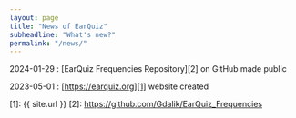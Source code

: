 ```yaml
---
layout: page
title: "News of EarQuiz"
subheadline: "What's new?"
permalink: "/news/"
---
```


2024-01-29
:   [EarQuiz Frequencies Repository][2] on GitHub made public

2023-05-01
:   [https://earquiz.org][1] website created


 [1]: {{ site.url }}
 [2]: https://github.com/Gdalik/EarQuiz_Frequencies